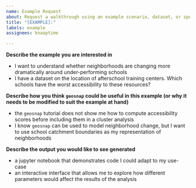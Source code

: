 ```yaml
---
name: Example Request
about: Request a walkthrough using an example scenario, dataset, or specific problem
title: "[EXAMPLE]:"
labels: example
assignees: knaaptime

---
```


**Describe the example you are interested in**

- I want to understand whether neighborhoods are changing more dramatically around under-performing schools
- I have a dataset on the location of afterschool training centers. Which schools have the worst accessibility to these resources?


**Describe how you think `geosnap` could be useful in this example (or why it needs to be modified to suit the example at hand)**

- the `geosnap` tutorial does not show me how to compute accessibility scores before including them in a cluster analysis
- I know `geosnap` can be used to model neighborhood change, but I want to use school catchment boundaries as my representation of neighborhoods


**Describe the output you would like to see generated**

- a jupyter notebook that demonstrates code I could adapt to my use-case
- an interactive interface that allows me to explore how different parameters would affect the results of the analysis
